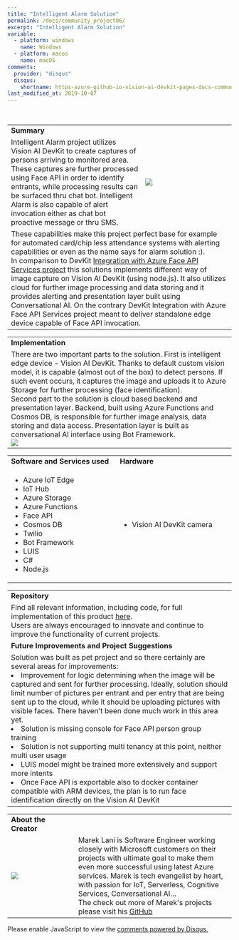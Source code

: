 ```yaml
---
title: "Intelligent Alarm Solution"
permalink: /docs/community_project06/
excerpt: "Intelligent Alarm Solution"
variable:
  - platform: windows
    name: Windows
  - platform: macos
    name: macOS
comments: 
  provider: "disqus"
  disqus: 
    shortname: https-azure-github-io-vision-ai-devkit-pages-docs-community-pr.disqus.com
last_modified_at: 2019-10-07
---
```

<br>
<html>
<table><tr><td><b>Summary</b></td></tr>
<tr><td width="60%">
Intelligent Alarm project utilizes Vision AI DevKit to create captures of persons arriving to monitored area. These captures are further processed using Face API in order to identify entrants, while processing results can be surfaced thru chat bot. Intelligent Alarm is also capable of alert invocation either as chat bot proactive message or thru SMS.
</td><td width="40%">
<img src="{{'assets/images/intelligent_alarm.jpg' | relative_url}}">
</td></tr>
<tr><td colspan="2">
These capabilities make this project perfect base for example for automated card/chip less attendance systems with alerting capabilities or even as the name says for alarm solution :).<br>
In comparison to DevKit <a href=" https://azure.microsoft.com/en-us/services/cognitive-services/face/" target="_blank">Integration with Azure Face API Services project</a> this solutions implements different way of image capture on Vision AI DevKit (using node.js). It also utilizes cloud for further image processing and data storing and it provides alerting and presentation layer built using Conversational AI. On the contrary DevKit Integration with Azure Face API Services project meant to deliver standalone edge device capable of Face API invocation. 
<br> </td></tr>
</table></html>

<html><table>
<tr><td>
<b> Implementation </b> </td></tr>
<tr><td>
There are two important parts to the solution. First is intelligent edge device - Vision AI DevKit. Thanks to default custom vision model, it is capable (almost out of the box) to detect persons. If such event occurs, it captures the image and uploads it to Azure Storage for further processing (face identification).  <br>
Second part to the solution is cloud based backend and presentation layer. Backend, built using Azure Functions and Cosmos DB, is responsible for further image analysis, data storing and data access. Presentation layer is built as conversational AI interface using Bot Framework.
<br>

<img src="{{'assets/images/PROJECT_intelligent_alarm.png' | relative_url}}">

</td></tr>
</table></html>
<html><table>
<tr>
    <td width = "50%"> <b> Software and Services used</b> </td>
    <td width = "50%"> <b> Hardware </b> </td> 
    <td rowspan="24"></td> </tr>
 <tr>
    <td> <ul type="disc" >
            <li>Azure IoT Edge</li>
            <li>IoT Hub</li>
            <li>Azure Storage</li>
            <li>Azure Functions</li>
            <li>Face API</li>
            <li>Cosmos DB</li>
            <li>Twilio</li>
            <li>Bot Framework</li>
            <li>LUIS</li>
            <li>C#</li>
            <li>Node.js</li>
         </ul> 
   </td> 
    <td> <ul type="disc">
            <li>Vision AI DevKit camera</li>
         </ul>
   </td>
</tr> 
</table></html>  

<html><table>
<tr><td><b> Repository </b></td></tr>
<tr><td>
Find all relevant information, including code, for full implementation of this product <a href="https://github.com/MarekLani/VisionDevKit-Intelligent-Alarm" target="_blank">here</a>. <br>
Users are always encouraged to innovate and continue to improve the functionality of current projects. 
</td></tr>
<tr><td>
<b> Future Improvements and Project Suggestions </b> </td></tr>
<tr><td>
Solution was built as pet project and so there certainly are several areas for improvements:<br>
<li>Improvement for logic determining when the image will be captured and sent for further processing. Ideally, solution should limit number of pictures per entrant and per entry that are being sent up to the cloud, while it should be uploading pictures with visible faces. There haven’t been done much work in this area yet.</li>
<li>Solution is missing console for Face API person group training</li>
<li>Solution is not supporting multi tenancy at this point, neither multi user usage</li>
<li>LUIS model might be trained more extensively and support more intents</li>
<li>Once Face API is exportable also to docker container compatible with ARM devices, the plan is to run face identification directly on the Vision AI DevKit</li>

</td></tr>
</table></html>

<html><table>
<tr><td width="30%"><b> About the Creator </b> </td></tr>
<tr><td rowspan="2" width="30%"> <img src="{{'assets/images/PERSON_marek.png' | relative_url}}"> </td></tr>
<tr><td width = "70%">
Marek Lani is Software Engineer working closely with Microsoft customers on their projects with ultimate goal to make them even more successful using latest Azure services. Marek is tech evangelist by heart, with passion for IoT, Serverless, Cognitive Services, Conversational AI…
<br>
The check out more of Marek's projects please visit his <a href="https://github.com/MarekLani" target="_blank">GitHub</a>
</td></tr>
</table></html>


<div id="disqus_thread"></div>
<script>

/**
*  RECOMMENDED CONFIGURATION VARIABLES: EDIT AND UNCOMMENT THE SECTION BELOW TO INSERT DYNAMIC VALUES FROM YOUR PLATFORM OR CMS.
*  LEARN WHY DEFINING THESE VARIABLES IS IMPORTANT: https://disqus.com/admin/universalcode/#configuration-variables*/
/*
var disqus_config = function () {
this.page.url = https://azure.github.io/Vision-AI-DevKit-Pages/docs/community_project02#;  // Replace PAGE_URL with your page's canonical URL variable
this.page.identifier = community_project_05; // Replace PAGE_IDENTIFIER with your page's unique identifier variable
};
*/
(function() { // DON'T EDIT BELOW THIS LINE
var d = document, s = d.createElement('script');
s.src = 'https://https-azure-github-io-vision-ai-devkit-pages.disqus.com/embed.js';
s.setAttribute('data-timestamp', +new Date());
(d.head || d.body).appendChild(s);
})();
</script>
<noscript>Please enable JavaScript to view the <a href="https://disqus.com/?ref_noscript">comments powered by Disqus.</a></noscript>



